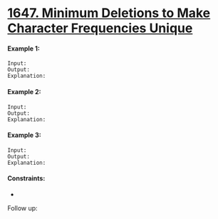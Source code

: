 ﻿# [1647. Minimum Deletions to Make Character Frequencies Unique](https://leetcode.com/problems/minimum-deletions-to-make-character-frequencies-unique)

#### Example 1:
```
Input: 
Output: 
Explanation:
``` 

#### Example 2:
```
Input: 
Output: 
Explanation:
``` 

#### Example 3:
```
Input: 
Output: 
Explanation:
```

#### Constraints:

-


Follow up: 